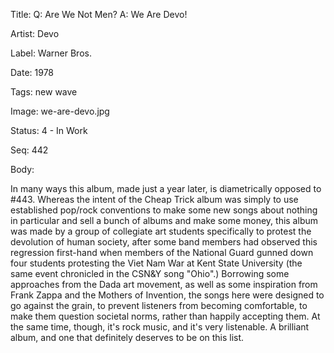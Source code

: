 Title:  Q: Are We Not Men? A: We Are Devo!

Artist: Devo

Label:  Warner Bros.

Date:   1978

Tags:   new wave

Image:  we-are-devo.jpg

Status: 4 - In Work

Seq:    442

Body: 

In many ways this album, made just a year later, is diametrically opposed to #443. Whereas the intent of the Cheap Trick album was simply to use established pop/rock conventions to make some new songs about nothing in particular and sell a bunch of albums and make some money, this album was made by a group of collegiate art students specifically to protest the devolution of human society, after some band members had observed this regression first-hand when members of the National Guard gunned down four students protesting the Viet Nam War at Kent State University (the same event chronicled in the CSN&Y song "Ohio".) Borrowing some approaches from the Dada art movement, as well as some inspiration from Frank Zappa and the Mothers of Invention, the songs here were designed to go against the grain, to prevent listeners from becoming comfortable, to make them question societal norms, rather than happily accepting them. At the same time, though, it's rock music, and it's very listenable. A brilliant album, and one that definitely deserves to be on this list. 

